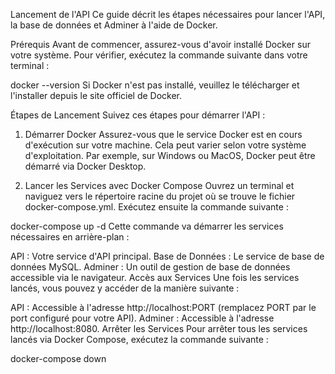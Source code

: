 Lancement de l'API
Ce guide décrit les étapes nécessaires pour lancer l'API, la base de données et Adminer à l'aide de Docker.

Prérequis
Avant de commencer, assurez-vous d'avoir installé Docker sur votre système. Pour vérifier, exécutez la commande suivante dans votre terminal :

docker --version
Si Docker n'est pas installé, veuillez le télécharger et l'installer depuis le site officiel de Docker.

Étapes de Lancement
Suivez ces étapes pour démarrer l'API :

1. Démarrer Docker
Assurez-vous que le service Docker est en cours d'exécution sur votre machine. Cela peut varier selon votre système d'exploitation. Par exemple, sur Windows ou MacOS, Docker peut être démarré via Docker Desktop.

2. Lancer les Services avec Docker Compose
Ouvrez un terminal et naviguez vers le répertoire racine du projet où se trouve le fichier docker-compose.yml. Exécutez ensuite la commande suivante :

docker-compose up -d
Cette commande va démarrer les services nécessaires en arrière-plan :

API : Votre service d'API principal.
Base de Données : Le service de base de données MySQL.
Adminer : Un outil de gestion de base de données accessible via le navigateur.
Accès aux Services
Une fois les services lancés, vous pouvez y accéder de la manière suivante :

API : Accessible à l'adresse http://localhost:PORT (remplacez PORT par le port configuré pour votre API).
Adminer : Accessible à l'adresse http://localhost:8080.
Arrêter les Services
Pour arrêter tous les services lancés via Docker Compose, exécutez la commande suivante :

docker-compose down